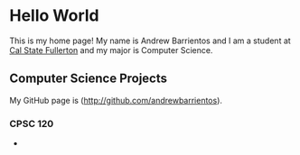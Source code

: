# Hello World

This is my home page! My name is Andrew Barrientos and I am a student at [Cal State Fullerton](http://www.fullerton.edu/) and my major is Computer Science.

## Computer Science Projects

My GitHub page is (http://github.com/andrewbarrientos).

### CPSC 120

*